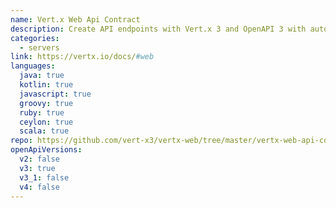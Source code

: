 ```yaml
---
name: Vert.x Web Api Contract
description: Create API endpoints with Vert.x 3 and OpenAPI 3 with automatic requests validation
categories:
  - servers
link: https://vertx.io/docs/#web
languages:
  java: true
  kotlin: true
  javascript: true
  groovy: true
  ruby: true
  ceylon: true
  scala: true
repo: https://github.com/vert-x3/vertx-web/tree/master/vertx-web-api-contract
openApiVersions:
  v2: false
  v3: true
  v3_1: false
  v4: false
---
```

